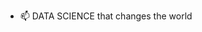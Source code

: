 - 📫 DATA SCIENCE that changes the world


<!---
shualoalumin/shualoalumin is a ✨ special ✨ repository because its `README.md` (this file) appears on your GitHub profile.
You can click the Preview link to take a look at your changes.
--->
